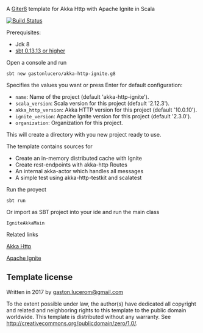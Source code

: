 A [Giter8][g8] template for Akka Http with Apache Ignite in Scala

 [![Build Status](https://api.travis-ci.org/gastonlucero/akka-http-ignite.g8.svg?branch=master)](https://travis-ci.org/gastonlucero/akka-http-ignite.g8)

Prerequisites:
- Jdk 8
- [sbt 0.13.13 or higher](http://www.scala-sbt.org/documentation.html)

Open a console and run

    sbt new gastonlucero/akka-http-ignite.g8

Specifies the values you want or press Enter for default configuration:
- `name`: Name of the project (default 'akka-http-ignite').
- `scala_version`: Scala version for this project (default '2.12.3').
- `akka_http_version`: Akka HTTP version for this project (default '10.0.10').
- `ignite_version`: Apache Ignite version for this project (default '2.3.0').
- `organization`: Organization for this project.

This will create a directory with you new project ready to use.

The template contains sources for
- Create an in-memory distributed cache with Ignite
- Create rest-endpoints with akka-http Routes
- An internal akka-actor which handles all messages
- A simple test using akka-http-testkit and scalatest

Run the proyect

    sbt run

Or import as SBT project into your ide and run the main class

    IgniteAkkaMain

Related links

[Akka Http](https://doc.akka.io/docs/akka-http/10.0.10/scala/http/index.html)

[Apache Ignite](http://apacheignite.readme.io/docs)

Template license
----------------
Written in 2017 by gaston.lucerom@gmail.com

To the extent possible under law, the author(s) have dedicated all copyright and related
and neighboring rights to this template to the public domain worldwide.
This template is distributed without any warranty. See <http://creativecommons.org/publicdomain/zero/1.0/>.

[g8]: http://www.foundweekends.org/giter8/
